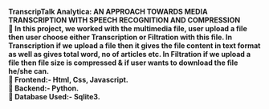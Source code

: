  <b>TranscripTalk Analytica: AN APPROACH TOWARDS MEDIA TRANSCRIPTION WITH SPEECH RECOGNITION AND COMPRESSION <br>
 	In this project, we worked with the multimedia file, user upload a file then user choose either Transcription or Filtration with this file. In Transcription if we upload a file then it gives the file content in text format as well as gives total word, no of articles etc. In Filtration if we upload a file then file size is compressed & if user wants to download the file he/she can.<br>
 	Frontend:- Html, Css, Javascript. <br>
 	Backend:- Python. <br>
 	Database Used:- Sqlite3.</b> 
